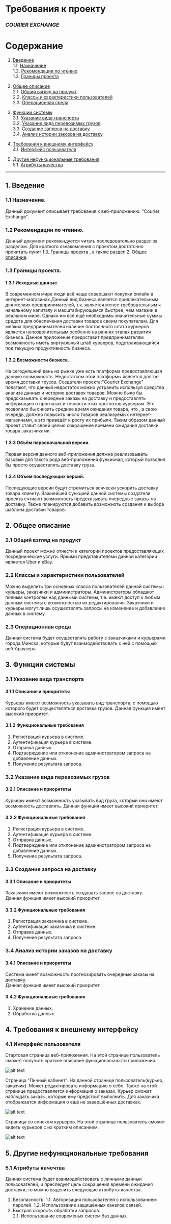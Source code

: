 # Требования к проекту  
### *COURIER EXCHANGE*


# Содержание

 1.	[Введение](#1)   
   1.1. [Назначение](#1.1)    
   1.2. [Рекомендации по чтению](#1.2)  
   1.3.  [Границы проекта](#1.3)      
 2.	[Общее описание](#2)   
   2.1. [Общий взгляд на продукт](#2.1)   
   2.2. [Классы и характеристики пользователей](#2.2)   
   2.3. [Операционная среда](#2.3) 
   
 3.	[Функции системы](#3)    
   3.1. [Указание вида транспорта](#3.1)   
   3.2. [Указание вида перевозимых грузов](#3.2)   
   3.3. [Создание запроса на доставку](#3.3)   
   3.4. [Анализ истории закозов на доставку](#3.4)
      
 4.	[Требования к внешнему интерфейсу](#4)   
   4.1. [Интерфейс пользователя](#4.1)
   
 5.	[Другие нефункциональные требования](#5)   
    5.1. [Атрибуты качества](#5.1)   
 
---
##  1.	Введение <a name="1"></a>     
###    1.1	Назначение.<a name="1.1"></a>

Данный документ описывает требования к веб-приложению: "Courier Exchange". 

###     1.2 Рекомендации по чтению.<a name="1.2"></a> 
Данный документ рекомендуется читать последовательно раздел за разделом. Для краткого ознакомления с проектом достаточно прочитать пункт [1.3. Границы проекта](#1.3) , а также раздел [2. Общее описание](#2.). 
###	1.3 Границы проекта.<a name="1.3"></a>      
####	1.3.1 Исходные данные.<a name="1.3.1"></a>
В современном мире люди всё чаще совершают покупки онлайн в интернет-магазинах.Данный вид бизнеса является привлекательным для мелких предпринимателей, т.к. является менее требовательным к начальному капиталу и масштабирующемся быстрее, чем магазин в реальном мире. 
Однако им всё ещё необходимы значительные суммы средств для обеспечения доставки товаров своим покупателем. Для мелких предпринимателей
наличие постоянного штата курьеров является непозволительным особенно на ранних этапах развития бизнеса. Данное приложение предоставит 
предпринимателям возможность иметь виртуальный штаб курьеров, подстраивающийся под текущую продуктивность бизнеса.  
####	1.3.2 Возможности бизнеса.<a name="1.3.2"></a> 
На сегодняшний день на рынке уже есть платформа предоставляющая данную возможность. Недостатком этой платформы является долгое время доставки грузов.
Создатели проекта:"Courier Exchange" полагают, что данный недостаток можно устранить используя средства анализа данных и историю доставок товаров.
Можно было бы предсказывать очередные заказы на доставку и предоставлять информацию о прогназах и точности этих прогнозов курьерам. Это позволило бы снизить среднее время ожидания товара, что , в свою очередь,  должно повысить
число товаров реализуемых интернет-магазинами, а это приведёт к росту их прибыли. Таким образом данный проект ставит своей целью сокращение времени ожидания
доставки товара заказчиками.
####	1.3.3 Объём первоначальной версии.<a name="1.3.3"></a> 
Первая версия данного веб-приложения должна реализовывать базовый для такого рода веб-приложения функионал, который позволил бы просто осуществлять доставку груза.        
####	1.3.4 Объём последующих версий.<a name="1.3.4"></a> 
Последующие версии будут стремиться всячески ускорить доставку товара клиенту. Важнейшей функцией данной системы создатели проекта счтиают возможность предсказывать очередные заказы на доставку. Также планируются добавить возможноть создания и выбора шаблона доставки товаров.
## 2.	Общее описание<a name="2"></a> 

### 2.1	Общий взгляд на продукт<a name="2.1"></a>   

Данный проект можно отнести к категории проектов предоставляющих посреднические услуги. Яркими представителями данной категории является Uber и eBay.  

### 2.2	Классы и характеристики пользователей<a name="2.2"></a>   
Можно выделить три основных класса пользователей данной системы : курьеры, заказчики и администраторы. Администраторы обладают полным контролем над данными системы, т.е. имеют доступ к любым данным системы с возможностью их редактирования.
Заказчики и курьеры могут лишь осуществлять запросы на изменение и добавление данных в систему. 

### 2.3	Операционная среда<a name="2.3"></a>   
Данная система будет осуществлять работу с заказчиками и курьерами города Минска, которые будут взаимодействовать с ней с помощью веб-браузера.

## 3. Функции системы<a name="3"></a>   
### 3.1 Указание вида транспорта<a name="3.1"></a> 
#### 3.1.1 Описание и приоритеты
Курьеры имеют возможность указывать вид транспорта, с помощью которого будет осуществляться доставка грузов.
Данная функция имеет высокий приоритет. 
#### 3.1.2 Функциональные требования 
1. Регистрация курьера в системе.
2. Аутентификация курьера в системе.
3. Отправка данных. 
4. Подтверждение или отклонение администратором запроса на добавление данных.
5. Получение результата запроса.

### 3.2 Указание вида перевозимых грузов<a name="3.2"></a> 
#### 3.2.1 Описание и приоритеты
Курьеры имеют возможность указывать вид груза, который они имеют возможность доставлять.
Данная функция имеет высокий приоритет. 
#### 3.2.2 Функциональные требования 
1. Регистрация курьера в системе.
2. Аутентификация курьера в системе.
3. Отправка данных. 
4. Подтверждение или отклонение администратором запроса на добавление данных.
5. Получение результата запроса.

### 3.3 Создание запроса на доставку<a name="3.3"></a> 
#### 3.3.1 Описание и приоритеты
Заказчики имеют возможность создавать запрос на доставку.  
Данная функция имеет высокий приоритет. 
#### 3.3.2 Функциональные требования 
1. Регистрация заказчика в системе.
2. Аутентификация заказчика в системе.
3. Отправка данных. 
4. Получение результата запроса.

### 3.4 Анализ истории заказов на доставку<a name="3.4"></a> 
#### 3.4.1 Описание и приоритеты
Система имеет возможность прогнозировать очередные заказы на доставку.  
Данная функция имеет высокий приоритет. 
#### 3.4.2 Функциональные требования 
1. Хранение данных.
2. Обработка данных.

## 4. Требования к внешнему интерфейсу<a name="4"></a>   
### 4.1 Интерфейс пользователя<a name="4.1"></a> 
   Стартовая страница веб-приложения. На этой странице пользователь сможет получить краткое описание функциональности приложения. 
   
 ![alt text](https://github.com/VRublevski/tritpo-project-courier-exchange/blob/master/Images/Home%20Page.png)  
 
   Страница "Личный кабинет". На данной странице пользователь(курьер, заказчик). Может редактировать информацию о себе. 
   Также на этой странице предоставляется информация о заказах. Курьер сможет наблюдать заказы, которые ему предстоит выполнить.
   Для заказчика отображается информация о ещё не завершённых доставках. 
   
 ![alt text](https://github.com/VRublevski/tritpo-project-courier-exchange/blob/master/Images/Cabinet.png)
   
  
   Страница со списком курьеров. На этой странице пользователь сможет видеть курьеров с их кратким описанием.
   
 ![alt text](https://github.com/VRublevski/tritpo-project-courier-exchange/blob/master/Images/Currier%20List.png)  
## 5. Другие нефункциональные требования<a name="5"></a>
### 5.1 Атрибуты качечтва<a name="5.1"></a> 
Данная система будет взаимодействовать с личными данныи пользователей, и преследует цель сокращения времени ожидания доставки, то можно выделить следующие атрибуты качества.
   1. Безопасность.
      1.1. Авторизация пользователей с использованием паролей.
      1.2. Использование защищённых каналов связей. 
   2. Быстрая скорость обработки запросов.  
      2.1. Использование современых систем баз данных. 